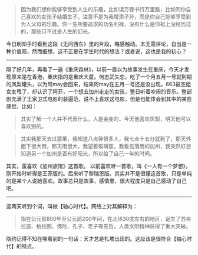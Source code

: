 > 因为我们想你能够享受到人生的乐趣，比如读万卷书行万里路，比如同你自己喜欢的女孩子结婚生子。注意不是为我增添子孙，而是你自己能够享受到为人父母的乐趣。你一生所要追求的功名利禄，没有什么是你祖上没经历过的，那些只不过是人生的幻光。

今日刷知乎时看到这段《无问西东》里的片段，略感触动。本无需评论，自当是一种价值观，然而细想，这不正是在学生时代的想法？或者说，这也是我的初心？

***

隔了好几年，再看了一遍《重庆森林》，以前一直以为故事发生在重庆，今天才发现原来是在香港，重庆指的是重庆大厦。何志武失恋，吃了一个月五月一号就到期的凤梨罐头，以为阿may会回来，结果阿may在五月一号还是没出现。663被空姐女友甩了，却认识了阿菲，一个想去加州走走的女孩，整日听着吵闹的音乐。整部剧充满了王家卫式电影的装逼范，说不上喜欢这电影，但是也能体会到其中的某些感觉，比如：
> 其实了解一个人并不代表什么，人是会变的，今天他喜欢凤梨，明天他可以喜欢别的。

> 其实我那天去过那里，我知道八点钟很多人，我七点十五分就到了，那天外面下很大雨，那天雨很大，我望着玻璃窗，我看见落雨的加州，我突然好想知道另一个加州是否有好阳光，所以给了自己一年的时间。

其实，蛮喜欢《加州旅馆》这首歌。
以前喜欢听一首歌，叫《一人有一个梦想》，刚开始时听得是王菲版的。后来听了黎瑞恩版。其实并不是很懂这首歌，只是单纯的是某个人说她喜欢。故事总只是故事，感情里，很大程度只是自己感动了自己吧。

***

这两天听到个词，叫做【轴心时代】。网络上对其解释为：
> 指在公元前800年至公元前200年间，在北纬30度左右的地区，诞生了苏格拉底、柏拉图、佛陀、孔子、老子等先哲，人类文明精神获得了重大突破。

隐约记得不知在哪看到的一句话：天才总是扎堆出现的。这应该是很符合【轴心时代】的特点。

